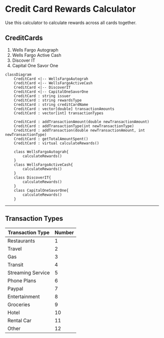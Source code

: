 # Credit Card Rewards Calculator

Use this calculator to calculate rewards across all cards together.

## CreditCards
1. Wells Fargo Autograph
2. Wells Fargo Active Cash
3. Discover IT
4. Capital One Savor One

```mermaid
classDiagram
    CreditCard <|-- WellsFargoAutograh
    CreditCard <|-- WellsFargoActiveCash
    CreditCard <|-- DiscoverIT
    CreditCard <|-- CapitalOneSavorOne
    CreditCard : string issuer
    CreditCard : string rewardsType
    CreditCard : string creditCardName
    CreditCard : vector[double] transactionAmounts
    CreditCard : vector[int] transactionTypes

    CreditCard : addTransactionAmount(double newTransactionAmount)
    CreditCard : addTransactionType(int newTransactionType)
    CreditCard : addTransaction(double newTransactionAmount, int newTransactionType)
    CreditCard : getTotalAmountSpent()
    CreditCard : virtual calculateRewards()

    class WellsFargoAutograh{
        calculateRewards()
    }
    class WellsFargoActiveCash{
        calculateRewards()
    }
    class DiscoverIT{
        calculateRewards()
    }
    class CapitalOneSavorOne{
        calculateRewards()
    }
```
---

## Transaction Types

| Transaction Type  | Number |
| ----------------- | ------ |
| Restaurants       | 1      |
| Travel            | 2      |
| Gas               | 3      |
| Transit           | 4      |
| Streaming Service | 5      |
| Phone Plans       | 6      |
| Paypal            | 7      |
| Entertainment     | 8      |
| Groceries         | 9      |
| Hotel             | 10     |
| Rental Car        | 11     |
| Other             | 12     |
